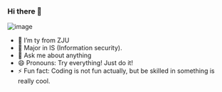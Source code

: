 ### Hi there 👋

<!--
**1045334875/1045334875** is a ✨ _special_ ✨ repository because its `README.md` (this file) appears on your GitHub profile.

Here are some ideas to get you started:
-->
![image](https://user-images.githubusercontent.com/75437240/163340242-ae6cd21c-e98d-4e6c-b4e1-59cee405cdee.png)

- 🔭 I’m ty from ZJU
- 🌱 Major in IS (Information security).
- 💬 Ask me about anything 
- 😄 Pronouns: Try everything! Just do it!
- ⚡ Fun fact: Coding is not fun actually, but be skilled in something is really cool.

